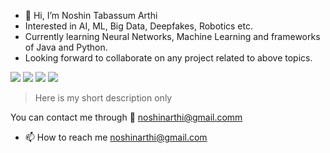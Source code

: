 - 👋 Hi, I’m Noshin Tabassum Arthi
- Interested in AI, ML, Big Data, Deepfakes, Robotics etc. 
- Currently learning Neural Networks, Machine Learning and frameworks of Java and Python.
- Looking forward to collaborate on any project related to above topics.

![](https://img.shields.io/badge/web-js-yellow)
![](https://img.shields.io/badge/web-php-blue)
![](https://img.shields.io/badge/desktop-java-orange)
![](https://img.shields.io/badge/algortihms-c/c++-lightgrey)

>Here is my short description only  

You can contact me through :e-mail: noshinarthi@gmail.comm 


- 📫 How to reach me noshinarthi@gmail.com
<!---
Noshin-Arthi/Noshin-Arthi is a ✨ special ✨ repository because its `README.md` (this file) appears on your GitHub profile.
You can click the Preview link to take a look at your changes.
--->
